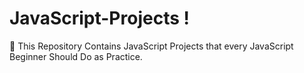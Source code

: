 # JavaScript-Projects !
🎉 This Repository Contains JavaScript Projects that every JavaScript Beginner Should Do as Practice.
